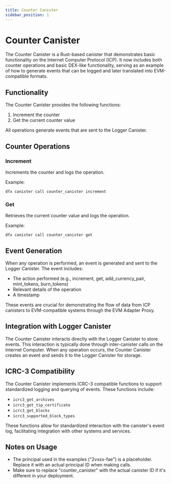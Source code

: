 ```yaml
---
title: Counter Canister
sidebar_position: 1
---
```


# Counter Canister

The Counter Canister is a Rust-based canister that demonstrates basic functionality on the Internet Computer Protocol (ICP). It now includes both counter operations and basic DEX-like functionality, serving as an example of how to generate events that can be logged and later translated into EVM-compatible formats.

## Functionality

The Counter Canister provides the following functions:

1. Increment the counter
2. Get the current counter value

All operations generate events that are sent to the Logger Canister.

## Counter Operations

### Increment

Increments the counter and logs the operation.

Example:

```shell
dfx canister call counter_canister increment
```

### Get

Retrieves the current counter value and logs the operation.

Example:

```shell
dfx canister call counter_canister get
```

## Event Generation

When any operation is performed, an event is generated and sent to the Logger Canister. The event includes:

- The action performed (e.g., increment, get, add_currency_pair, mint_tokens, burn_tokens)
- Relevant details of the operation
- A timestamp

These events are crucial for demonstrating the flow of data from ICP canisters to EVM-compatible systems through the EVM Adapter Proxy.

## Integration with Logger Canister

The Counter Canister interacts directly with the Logger Canister to store events. This interaction is typically done through inter-canister calls on the Internet Computer. When any operation occurs, the Counter Canister creates an event and sends it to the Logger Canister for storage.

## ICRC-3 Compatibility

The Counter Canister implements ICRC-3 compatible functions to support standardized logging and querying of events. These functions include:

- `icrc3_get_archives`
- `icrc3_get_tip_certificate`
- `icrc3_get_blocks`
- `icrc3_supported_block_types`

These functions allow for standardized interaction with the canister's event log, facilitating integration with other systems and services.

## Notes on Usage

- The principal used in the examples ("2vxsx-fae") is a placeholder. Replace it with an actual principal ID when making calls.
- Make sure to replace "counter_canister" with the actual canister ID if it's different in your deployment.
